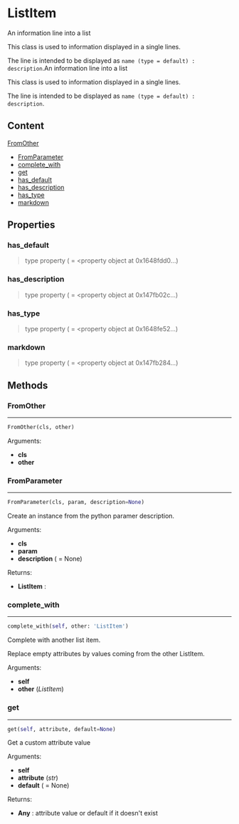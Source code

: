 # ListItem

An information line into a list

This class is used to information displayed in a single lines.

The line is intended to be displayed as `name (type = default) : description`.An information line into a list

This class is used to information displayed in a single lines.

The line is intended to be displayed as `name (type = default) : description`.

## Content

[FromOther](#fromother)
- [FromParameter](#fromparameter)
- [complete_with](#complete_with)
- [get](#get)
- [has_default](#has_default)
- [has_description](#has_description)
- [has_type](#has_type)
- [markdown](#markdown)



## Properties

### has_default


> type property ( = <property object at 0x1648fdd0...)



### has_description


> type property ( = <property object at 0x147fb02c...)



### has_type


> type property ( = <property object at 0x1648fe52...)



### markdown


> type property ( = <property object at 0x147fb284...)



## Methods

### FromOther

----------



``` python
FromOther(cls, other)
```



Arguments:
- **cls**
- **other**



### FromParameter

----------



``` python
FromParameter(cls, param, description=None)
```

Create an instance from the python paramer description.

Arguments:
- **cls**
- **param**
- **description** ( = None)



Returns:
- **ListItem** : 



### complete_with

----------



``` python
complete_with(self, other: 'ListItem')
```

Complete with another list item.

Replace empty attributes by values coming from the other ListItem.

Arguments:
- **self**
- **other** (_ListItem_)



### get

----------



``` python
get(self, attribute, default=None)
```

Get a custom attribute value

Arguments:
- **self**
- **attribute** (_str_)
- **default** ( = None)



Returns:
- **Any** : attribute value or default if it doesn't exist


